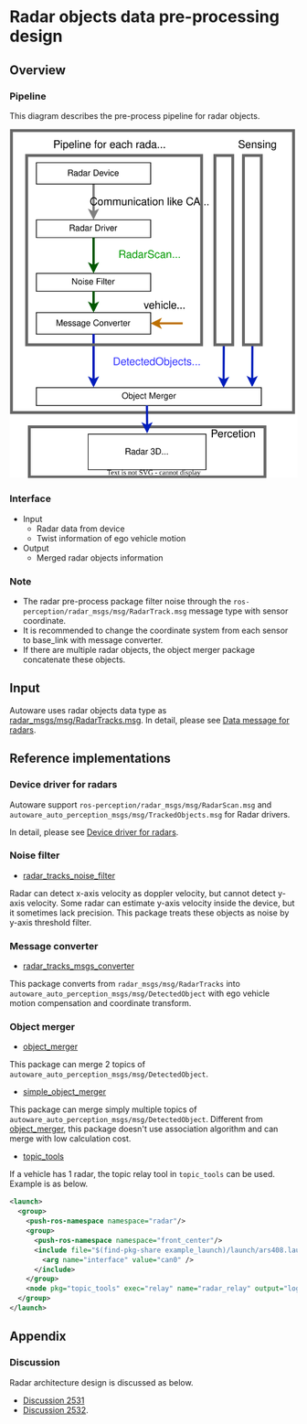 # Radar objects data pre-processing design

## Overview

### Pipeline

This diagram describes the pre-process pipeline for radar objects.

![radar-objects-sensing](image/radar-objects-sensing.drawio.svg)

### Interface

- Input
  - Radar data from device
  - Twist information of ego vehicle motion
- Output
  - Merged radar objects information

### Note

- The radar pre-process package filter noise through the `ros-perception/radar_msgs/msg/RadarTrack.msg` message type with sensor coordinate.
- It is recommended to change the coordinate system from each sensor to base_link with message converter.
- If there are multiple radar objects, the object merger package concatenate these objects.

## Input

Autoware uses radar objects data type as [radar_msgs/msg/RadarTracks.msg](https://github.com/ros-perception/radar_msgs/blob/ros2/msg/RadarTracks.msg).
In detail, please see [Data message for radars](reference-implementations/data-message.md).

## Reference implementations

### Device driver for radars

Autoware support `ros-perception/radar_msgs/msg/RadarScan.msg` and `autoware_auto_perception_msgs/msg/TrackedObjects.msg` for Radar drivers.

In detail, please see [Device driver for radars](supported-functions/device-driver.md).

### Noise filter

- [radar_tracks_noise_filter](https://github.com/autowarefoundation/autoware.universe/tree/main/sensing/radar_tracks_noise_filter)

Radar can detect x-axis velocity as doppler velocity, but cannot detect y-axis velocity. Some radar can estimate y-axis velocity inside the device, but it sometimes lack precision. This package treats these objects as noise by y-axis threshold filter.

### Message converter

- [radar_tracks_msgs_converter](https://github.com/autowarefoundation/autoware.universe/tree/main/perception/radar_tracks_msgs_converter)

This package converts from `radar_msgs/msg/RadarTracks` into `autoware_auto_perception_msgs/msg/DetectedObject` with ego vehicle motion compensation and coordinate transform.

### Object merger

- [object_merger](https://github.com/autowarefoundation/autoware.universe/tree/main/perception/object_merger)

This package can merge 2 topics of `autoware_auto_perception_msgs/msg/DetectedObject`.

- [simple_object_merger](https://github.com/autowarefoundation/autoware.universe/tree/main/perception/simple_object_merger)

This package can merge simply multiple topics of `autoware_auto_perception_msgs/msg/DetectedObject`.
Different from [object_merger](https://github.com/autowarefoundation/autoware.universe/tree/main/perception/object_merger), this package doesn't use association algorithm and can merge with low calculation cost.

- [topic_tools](https://github.com/ros-tooling/topic_tools)

If a vehicle has 1 radar, the topic relay tool in `topic_tools` can be used.
Example is as below.

```xml
<launch>
  <group>
    <push-ros-namespace namespace="radar"/>
    <group>
      <push-ros-namespace namespace="front_center"/>
      <include file="$(find-pkg-share example_launch)/launch/ars408.launch.xml">
        <arg name="interface" value="can0" />
      </include>
    </group>
    <node pkg="topic_tools" exec="relay" name="radar_relay" output="log" args="front_center/detected_objects detected_objects"/>
  </group>
</launch>
```

## Appendix

### Discussion

Radar architecture design is discussed as below.

- [Discussion 2531](https://github.com/orgs/autowarefoundation/discussions/2531)
- [Discussion 2532](https://github.com/orgs/autowarefoundation/discussions/2532).
